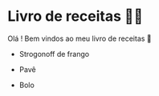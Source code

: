 # Livro de receitas :man_cook:

Olá ! Bem vindos ao meu livro de receitas :wave:

- Strogonoff de frango

- Pavê
- Bolo
